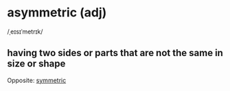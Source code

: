# asymmetric (adj)

/ˌeɪsɪˈmetrɪk/

## having two sides or parts that are not the same in size or shape

Opposite: [symmetric](../s/symmetric-adj.md#having-two-halves-parts-or-sides-that-are-the-same-in-size-and-shape)